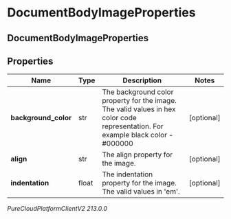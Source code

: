 # DocumentBodyImageProperties

## DocumentBodyImageProperties

## Properties

|Name | Type | Description | Notes|
|------------ | ------------- | ------------- | -------------|
| **background_color** | str | The background color property for the image. The valid values in hex color code representation. For example black color - #000000 | [optional] |
| **align** | str | The align property for the image. | [optional] |
| **indentation** | float | The indentation property for the image. The valid values in &#39;em&#39;. | [optional] |



_PureCloudPlatformClientV2 213.0.0_
